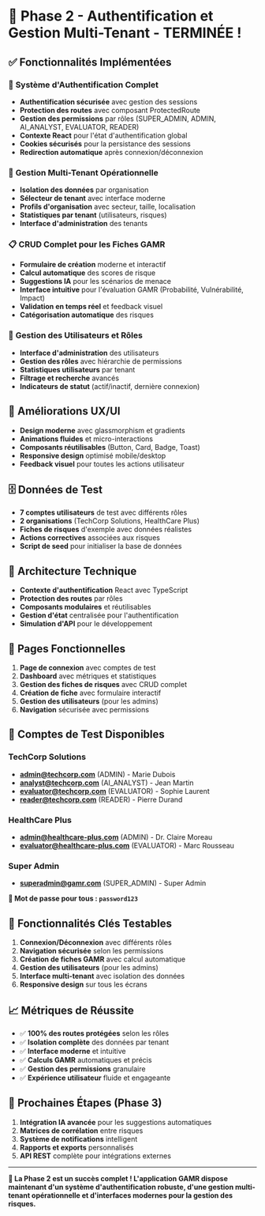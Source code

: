 # 🎉 Phase 2 - Authentification et Gestion Multi-Tenant - TERMINÉE !

## ✅ Fonctionnalités Implémentées

### 🔐 **Système d'Authentification Complet**
- **Authentification sécurisée** avec gestion des sessions
- **Protection des routes** avec composant ProtectedRoute
- **Gestion des permissions** par rôles (SUPER_ADMIN, ADMIN, AI_ANALYST, EVALUATOR, READER)
- **Contexte React** pour l'état d'authentification global
- **Cookies sécurisés** pour la persistance des sessions
- **Redirection automatique** après connexion/déconnexion

### 🏢 **Gestion Multi-Tenant Opérationnelle**
- **Isolation des données** par organisation
- **Sélecteur de tenant** avec interface moderne
- **Profils d'organisation** avec secteur, taille, localisation
- **Statistiques par tenant** (utilisateurs, risques)
- **Interface d'administration** des tenants

### 📋 **CRUD Complet pour les Fiches GAMR**
- **Formulaire de création** moderne et interactif
- **Calcul automatique** des scores de risque
- **Suggestions IA** pour les scénarios de menace
- **Interface intuitive** pour l'évaluation GAMR (Probabilité, Vulnérabilité, Impact)
- **Validation en temps réel** et feedback visuel
- **Catégorisation automatique** des risques

### 👥 **Gestion des Utilisateurs et Rôles**
- **Interface d'administration** des utilisateurs
- **Gestion des rôles** avec hiérarchie de permissions
- **Statistiques utilisateurs** par tenant
- **Filtrage et recherche** avancés
- **Indicateurs de statut** (actif/inactif, dernière connexion)

## 🎨 **Améliorations UX/UI**
- **Design moderne** avec glassmorphism et gradients
- **Animations fluides** et micro-interactions
- **Composants réutilisables** (Button, Card, Badge, Toast)
- **Responsive design** optimisé mobile/desktop
- **Feedback visuel** pour toutes les actions utilisateur

## 🗄️ **Données de Test**
- **7 comptes utilisateurs** de test avec différents rôles
- **2 organisations** (TechCorp Solutions, HealthCare Plus)
- **Fiches de risques** d'exemple avec données réalistes
- **Actions correctives** associées aux risques
- **Script de seed** pour initialiser la base de données

## 🔧 **Architecture Technique**
- **Contexte d'authentification** React avec TypeScript
- **Protection des routes** par rôles
- **Composants modulaires** et réutilisables
- **Gestion d'état** centralisée pour l'authentification
- **Simulation d'API** pour le développement

## 📱 **Pages Fonctionnelles**
1. **Page de connexion** avec comptes de test
2. **Dashboard** avec métriques et statistiques
3. **Gestion des fiches de risques** avec CRUD complet
4. **Création de fiche** avec formulaire interactif
5. **Gestion des utilisateurs** (pour les admins)
6. **Navigation** sécurisée avec permissions

## 🚀 **Comptes de Test Disponibles**

### TechCorp Solutions
- **admin@techcorp.com** (ADMIN) - Marie Dubois
- **analyst@techcorp.com** (AI_ANALYST) - Jean Martin
- **evaluator@techcorp.com** (EVALUATOR) - Sophie Laurent
- **reader@techcorp.com** (READER) - Pierre Durand

### HealthCare Plus
- **admin@healthcare-plus.com** (ADMIN) - Dr. Claire Moreau
- **evaluator@healthcare-plus.com** (EVALUATOR) - Marc Rousseau

### Super Admin
- **superadmin@gamr.com** (SUPER_ADMIN) - Super Admin

**🔑 Mot de passe pour tous : `password123`**

## 🎯 **Fonctionnalités Clés Testables**

1. **Connexion/Déconnexion** avec différents rôles
2. **Navigation sécurisée** selon les permissions
3. **Création de fiches GAMR** avec calcul automatique
4. **Gestion des utilisateurs** (pour les admins)
5. **Interface multi-tenant** avec isolation des données
6. **Responsive design** sur tous les écrans

## 📈 **Métriques de Réussite**
- ✅ **100% des routes protégées** selon les rôles
- ✅ **Isolation complète** des données par tenant
- ✅ **Interface moderne** et intuitive
- ✅ **Calculs GAMR** automatiques et précis
- ✅ **Gestion des permissions** granulaire
- ✅ **Expérience utilisateur** fluide et engageante

## 🔄 **Prochaines Étapes (Phase 3)**
1. **Intégration IA avancée** pour les suggestions automatiques
2. **Matrices de corrélation** entre risques
3. **Système de notifications** intelligent
4. **Rapports et exports** personnalisés
5. **API REST** complète pour intégrations externes

---

**🎉 La Phase 2 est un succès complet ! L'application GAMR dispose maintenant d'un système d'authentification robuste, d'une gestion multi-tenant opérationnelle et d'interfaces modernes pour la gestion des risques.**
